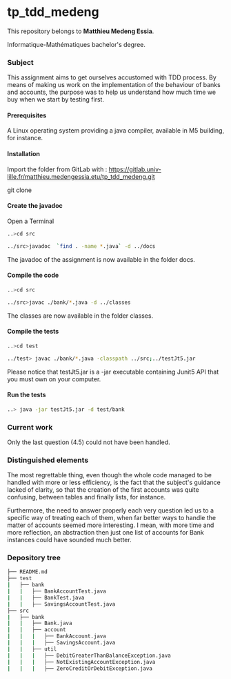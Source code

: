 # tp_tdd_medeng

This repository belongs to **Matthieu Medeng Essia**.

Informatique-Mathématiques bachelor's degree.

### Subject

This assignment aims to get ourselves accustomed with TDD process. By means of making us work on the implementation of the behaviour of banks and accounts, the purpose was to help us understand how much time we buy when we start by testing first.

#### Prerequisites

A Linux operating system providing a java compiler, available in M5 building, for instance. 

#### Installation

Import the folder from GitLab with : https://gitlab.univ-lille.fr/matthieu.medengessia.etu/tp_tdd_medeng.git

git clone 

#### Create the javadoc
Open a Terminal

```bash
..>cd src
```

```bash
../src>javadoc  `find . -name *.java` -d ../docs
```

The javadoc of the assignment is now available in the folder docs.

#### Compile the code
```bash
..>cd src
```

```bash
../src>javac ./bank/*.java -d ../classes
```

The classes are now available in the folder classes.

#### Compile the tests

```bash
..>cd test
```

```bash
../test> javac ./bank/*.java -classpath ../src;../testJt5.jar
```

Please notice that testJt5.jar is a -jar executable containing Junit5 API that you must own on your computer.

#### Run the tests

```bash
..> java -jar testJt5.jar -d test/bank
```

### Current work

Only the last question (4.5) could not have been handled.


### Distinguished elements

The most regrettable thing, even though the whole code managed to be handled with more or less efficiency, is the fact that the subject's guidance lacked of clarity, so that the creation of the first accounts was quite confusing, between tables and finally lists, for instance. 

Furthermore, the need to answer properly each very question led us to a specific way of treating each of them, when far better ways to handle the matter of accounts seemed more interesting. I mean, with more time and more reflection, an abstraction then just one list of accounts for Bank instances could have sounded much better.


### Depository tree

```bash
├── README.md
├── test
|   ├── bank
|   |   ├── BankAccountTest.java
|   |   ├── BankTest.java
|   |   ├── SavingsAccountTest.java
├── src
|   ├── bank
|   |   ├── Bank.java
|   |   ├── account
|   |   |   ├── BankAccount.java
|   |   |   ├── SavingsAccount.java
|   |   ├── util
|   |   |   ├── DebitGreaterThanBalanceException.java
|   |   |   ├── NotExistingAccountException.java
|   |   |   ├── ZeroCreditOrDebitException.java
```

